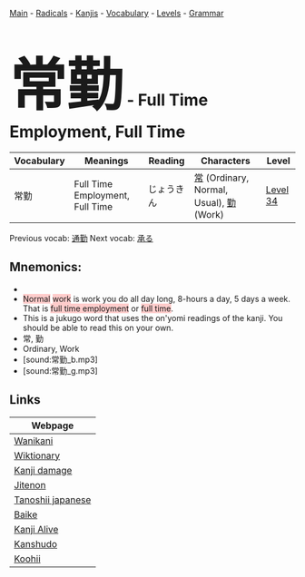 <style> bigfont {font-size: 100px}</style>
[Main](../README.md) -
[Radicals](../radicals.md) -
[Kanjis](../kanjis.md) -
[Vocabulary](../vocabulary.md) -
[Levels](../levels.md) -
[Grammar](../grammar.md)
# <bigfont> 常勤</bigfont> - Full Time Employment, Full Time 

| Vocabulary | Meanings | Reading | Characters | Level |
| --- | --- | --- | --- | --- |
| 常勤 | Full Time Employment, Full Time | じょうきん |  [常](../kanjis/常.md) (Ordinary, Normal, Usual), [勤](../kanjis/勤.md) (Work) | [Level 34](../levels/wk_level34.md) |

Previous vocab: [通勤](通勤.md) Next vocab: [承る](承る.md) 

## Mnemonics:

* 
* <span style="background-color:#ffcccb"> Normal</span> <span style="background-color:#ffcccb"> work</span> is work you do all day long, 8-hours a day, 5 days a week. That is <span style="background-color:#ffcccb"> full time employment</span> or <span style="background-color:#ffcccb"> full time</span>.
* This is a jukugo word that uses the on'yomi readings of the kanji. You should be able to read this on your own.
* 常, 勤
* Ordinary, Work
* [sound:常勤_b.mp3]
* [sound:常勤_g.mp3]


## Links 

| Webpage |
| --- |
| [Wanikani          ](https://www.wanikani.com/kanji/常勤) |
| [Wiktionary        ](https://en.wiktionary.org/wiki/常勤) |
| [Kanji damage      ](http://www.kanjidamage.com/kanji/search?utf8=✓&q=常勤) |
| [Jitenon           ](https://jitenon.com/kanji/常勤) |
| [Tanoshii japanese ](https://www.tanoshiijapanese.com/dictionary/kanji.cfm?k=常勤) |
| [Baike             ](https://baike.baidu.com/item/常勤) |
| [Kanji Alive       ](https://app.kanjialive.com/常勤) |
| [Kanshudo          ](https://www.kanshudo.com/searchmn?q=常勤) |
| [Koohii            ](https://kanji.koohii.com/study/kanji/常勤) |
